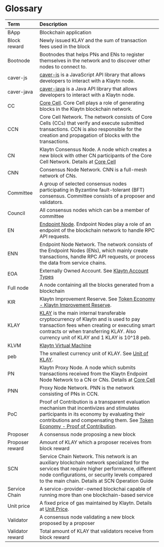 # Glossary

| Term             | Description                                                                                                                                                                                                                                                                             |
|:---------------- |:--------------------------------------------------------------------------------------------------------------------------------------------------------------------------------------------------------------------------------------------------------------------------------------- |
| BApp             | Blockchain application                                                                                                                                                                                                                                                                  |
| Block reward     | Newly issued KLAY and the sum of transaction fees used in the block                                                                                                                                                                                                                     |
| Bootnode         | Bootnodes that helps PNs and ENs to register themselves in the network and to discover other nodes to connect to.                                                                                                                                                                       |
| caver-js         | [caver-js](../bapp/sdk/caver-js/README.md) is a JavaScript API library that allows developers to interact with a Klaytn node.                                                                                                                                                           |
| caver-java       | [caver-java](../bapp/sdk/caver-java/README.md) is a Java API library that allows developers to interact with a Klaytn node.                                                                                                                                                             |
| CC               | [Core Cell](../node/core-cell/README.md). Core Cell plays a role of generating blocks in the Klaytn blockchain network.                                                                                                                                                                 |
| CCN              | Core Cell Network. The network consists of Core Cells \(CCs\) that verify and execute submitted transactions. CCN is also responsible for the creation and propagation of blocks with the transactions.                                                                               |
| CN               | Klaytn Consensus Node. A node which creates a new block with other CN participants of the Core Cell Network. Details at [Core Cell](../node/core-cell/README.md)                                                                                                                        |
| CNN              | Consensus Node Network. CNN is a full-mesh network of CNs.                                                                                                                                                                                                                              |
| Committee        | A group of selected consensus nodes participating in Byzantine fault-tolerant \(BFT\) consensus. Committee consists of a proposer and validators.                                                                                                                                     |
| Council          | All consensus nodes which can be a member of committee                                                                                                                                                                                                                                  |
| EN               | [Endpoint Node](../node/endpoint-node/README.md). Endpoint Nodes play a role of an endpoint of the blockchain network to handle RPC API requests.                                                                                                                                       |
| ENN              | Endpoint Node Network. The network consists of the Endpoint Nodes \(ENs\), which mainly create transactions, handle RPC API requests, or process the data from service chains.                                                                                                        |
| EOA              | Externally Owned Account. See [Klaytn Account Types](../klaytn/design/accounts.md#klaytn-account-types)                                                                                                                                                                                 |
| Full node        | A node containing all the blocks generated from a blockchain                                                                                                                                                                                                                            |
| KIR              | Klaytn Improvement Reserve. See [Token Economy - Klaytn Improvement Reserve](../klaytn/design/token-economy.md#klaytn-improvement-reserve).                                                                                                                                             |
| KLAY             | [KLAY](../klaytn/design/klaytn-native-coin-klay.md) is the main internal transferable cryptocurrency of Klaytn and is used to pay transaction fees when creating or executing smart contracts or when transferring KLAY. Also currency unit of KLAY and 1 KLAY is 10^18 peb.            |
| KLVM             | [Klaytn Virtual Machine](../klaytn/design/computation/klaytn-virtual-machine.md)                                                                                                                                                                                                        |
| peb              | The smallest currency unit of KLAY. See [Unit of KLAY](../klaytn/design/klaytn-native-coin-klay.md#units-of-klay).                                                                                                                                                                      |
| PN               | Klaytn Proxy Node. A node which submits transactions received from the Klaytn Endpoint Node Network to a CN or CNs. Details at [Core Cell](../node/core-cell/README.md)                                                                                                                 |
| PNN              | Proxy Node Network. PNN is the network consisting of PNs in CCN.                                                                                                                                                                                                                        |
| PoC              | Proof of Contribution is a transparent evaluation mechanism that incentivizes and stimulates participants in its economy by evaluating their contributions and compensating them. See [Token Economy - Proof of Contribution](../klaytn/design/token-economy.md#proof-of-contribution). |
| Proposer         | A consensus node proposing a new block                                                                                                                                                                                                                                                  |
| Proposer reward  | Amount of KLAY which a proposer receives from block reward                                                                                                                                                                                                                              |
| SCN              | Service Chain Network. This network is an auxiliary blockchain network specialized for the services that require higher performance, different node configurations, or security levels compared to the main chain. Details at SCN Operation Guide                                       |
| Service Chain    | A service-provider-owned blockchai capable of running more than one blockchain-based service                                                                                                                                                                                            |
| Unit price       | A fixed price of gas maintained by Klaytn. Details at [Unit Price](../klaytn/design/transaction-fees.md#unit-price).                                                                                                                                                                    |
| Validator        | A consensus node validating a new block proposed by a proposer                                                                                                                                                                                                                          |
| Validator reward | Total amount of KLAY that validators receive from block reward                                                                                                                                                                                                                          |